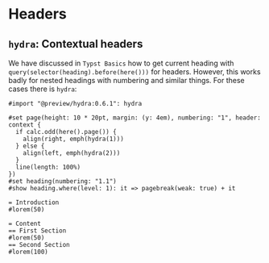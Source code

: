 # Headers

## `hydra`: Contextual headers

We have discussed in `Typst Basics` how to get current heading with `query(selector(heading).before(here()))` for headers. However, this works badly for nested headings with numbering and similar things. For these cases there is `hydra`:

```typ
#import "@preview/hydra:0.6.1": hydra

#set page(height: 10 * 20pt, margin: (y: 4em), numbering: "1", header: context {
  if calc.odd(here().page()) {
    align(right, emph(hydra(1)))
  } else {
    align(left, emph(hydra(2)))
  }
  line(length: 100%)
})
#set heading(numbering: "1.1")
#show heading.where(level: 1): it => pagebreak(weak: true) + it

= Introduction
#lorem(50)

= Content
== First Section
#lorem(50)
== Second Section
#lorem(100)
```

